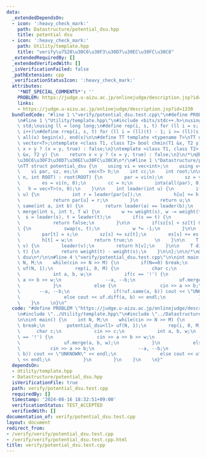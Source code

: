 ```yaml
---
data:
  _extendedDependsOn:
  - icon: ':heavy_check_mark:'
    path: Datastructure/potential_dsu.hpp
    title: potential dsu
  - icon: ':heavy_check_mark:'
    path: Utility/template.hpp
    title: "verify\u7528\u30C6\u30F3\u30D7\u30EC\u30FC\u30C8"
  _extendedRequiredBy: []
  _extendedVerifiedWith: []
  _isVerificationFailed: false
  _pathExtension: cpp
  _verificationStatusIcon: ':heavy_check_mark:'
  attributes:
    '*NOT_SPECIAL_COMMENTS*': ''
    PROBLEM: https://judge.u-aizu.ac.jp/onlinejudge/description.jsp?id=1330
    links:
    - https://judge.u-aizu.ac.jp/onlinejudge/description.jsp?id=1330
  bundledCode: "#line 1 \"verify/potential_dsu.test.cpp\"\n#define PROBLEM \"https://judge.u-aizu.ac.jp/onlinejudge/description.jsp?id=1330\"\
    \n#line 1 \"Utility/template.hpp\"\n#include <bits/stdc++.h>\nusing namespace\
    \ std;\nusing ll = long long;\n#define rep(i, s, t) for (ll i = s; i < (ll)(t);\
    \ i++)\n#define rrep(i, s, t) for (ll i = (ll)(t) - 1; i >= (ll)(s); i--)\n#define\
    \ all(x) begin(x), end(x)\n\n#define TT template <typename T>\nTT using vec =\
    \ vector<T>;\ntemplate <class T1, class T2> bool chmin(T1 &x, T2 y) {\n    return\
    \ x > y ? (x = y, true) : false;\n}\ntemplate <class T1, class T2> bool chmax(T1\
    \ &x, T2 y) {\n    return x < y ? (x = y, true) : false;\n}\n/*\n@brief verify\u7528\
    \u30C6\u30F3\u30D7\u30EC\u30FC\u30C8\n*/\n#line 1 \"Datastructure/potential_dsu.hpp\"\
    \nTT struct potential_dsu {\n    using vi = vec<int>;\n    using vvi = vec<vi>;\n\
    \    vi par, sz, es;\n    vec<T> h;\n    int cc;\n    int root;\n\n    potential_dsu(int\
    \ n, int ROOT) : root(ROOT) {\n        par = vi(n);\n        sz = vi(n, 1);\n\
    \        es = vi(n, 0);\n        cc = n;\n        iota(all(par), 0);\n\n     \
    \   h = vec<T>(n, 0);\n    }\n\n    int leader(int u) {\n        if(par[u] !=\
    \ u) {\n            int r = leader(par[u]);\n            h[u] += h[par[u]];\n\
    \            return par[u] = r;\n        }\n        return u;\n    }\n\n    bool\
    \ same(int a, int b) {\n        return leader(a) == leader(b);\n    }\n\n    bool\
    \ merge(int s, int t, T w) {\n        w += weight(s), w -= weight(t);\n      \
    \  s = leader(s), t = leader(t);\n        if(s == t) {\n            es[s]++;\n\
    \            return false;\n        }\n\n        if(sz[s] < sz[t] && s != root)\
    \ {\n            swap(s, t);\n            w *= -1;\n        }\n\n        cc--;\n\
    \        par[t] = s;\n        sz[s] += sz[t];\n        es[s] += es[t] + 1;\n\n\
    \        h[t] = w;\n        return true;\n        \n    }\n\n    T weight(int\
    \ v) {\n        leader(v);\n        return h[v];\n    }\n\n    T diff(int s, int\
    \ t) {\n        return weight(t) - weight(s);\n    }\n\n};\n\n/*\n@brief potential\
    \ dsu\n*/\n\n#line 4 \"verify/potential_dsu.test.cpp\"\n\nint main() {\n    int\
    \ N, M;\n    while(cin >> N >> M) {\n        if(N==0) break;\n        potential_dsu<ll>\
    \ uf(N, 1);\n        rep(i, 0, M) {\n            char c;\n            cin >> c;\n\
    \            int a, b, w;\n            if(c == '!') {\n                cin >>\
    \ a >> b >> w;\n                --a, --b;\n                uf.merge(a, b, w);\n\
    \            }\n            else {\n                cin >> a >> b;\n         \
    \       --a, --b;\n                if(!uf.same(a, b)) cout << \"UNKNOWN\" << endl;\n\
    \                else cout << uf.diff(a, b) << endl;\n            }\n        }\n\
    \    }\n    \n}\n"
  code: "#define PROBLEM \"https://judge.u-aizu.ac.jp/onlinejudge/description.jsp?id=1330\"\
    \n#include \"../Utility/template.hpp\"\n#include \"../Datastructure/potential_dsu.hpp\"\
    \n\nint main() {\n    int N, M;\n    while(cin >> N >> M) {\n        if(N==0)\
    \ break;\n        potential_dsu<ll> uf(N, 1);\n        rep(i, 0, M) {\n      \
    \      char c;\n            cin >> c;\n            int a, b, w;\n            if(c\
    \ == '!') {\n                cin >> a >> b >> w;\n                --a, --b;\n\
    \                uf.merge(a, b, w);\n            }\n            else {\n     \
    \           cin >> a >> b;\n                --a, --b;\n                if(!uf.same(a,\
    \ b)) cout << \"UNKNOWN\" << endl;\n                else cout << uf.diff(a, b)\
    \ << endl;\n            }\n        }\n    }\n    \n}"
  dependsOn:
  - Utility/template.hpp
  - Datastructure/potential_dsu.hpp
  isVerificationFile: true
  path: verify/potential_dsu.test.cpp
  requiredBy: []
  timestamp: '2024-08-16 18:32:51+09:00'
  verificationStatus: TEST_ACCEPTED
  verifiedWith: []
documentation_of: verify/potential_dsu.test.cpp
layout: document
redirect_from:
- /verify/verify/potential_dsu.test.cpp
- /verify/verify/potential_dsu.test.cpp.html
title: verify/potential_dsu.test.cpp
---
```

